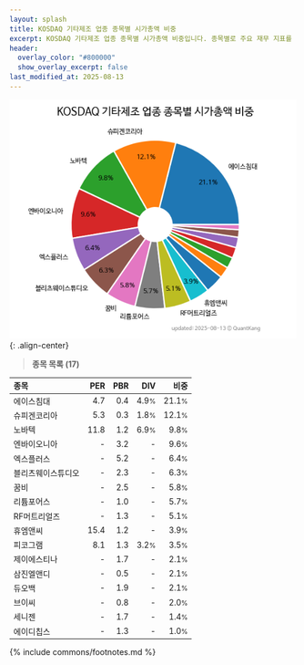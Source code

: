 ```yaml
---
layout: splash
title: KOSDAQ 기타제조 업종 종목별 시가총액 비중
excerpt: KOSDAQ 기타제조 업종 종목별 시가총액 비중입니다. 종목별로 주요 재무 지표를 함께 표시합니다.
header:
  overlay_color: "#800000"
  show_overlay_excerpt: false
last_modified_at: 2025-08-13
---
```



![KOSDAQ 기타제조 업종 종목별 시가총액 비중](/stats/sector/images/kosdaq_업종_기타제조_종목.png){: .align-center}


> **종목 목록 (17)**<a id="list"></a>

| **종목** | **PER** | **PBR** | **DIV** | **비중** |
| :------- | ------: | ------: | ------: | -------: |
| 에이스침대 | 4.7 | 0.4 | 4.9<small>%</small> | 21.1<small>%</small> |
| 슈피겐코리아 | 5.3 | 0.3 | 1.8<small>%</small> | 12.1<small>%</small> |
| 노바텍 | 11.8 | 1.2 | 6.9<small>%</small> | 9.8<small>%</small> |
| 엔바이오니아 | - | 3.2 | - | 9.6<small>%</small> |
| 엑스플러스 | - | 5.2 | - | 6.4<small>%</small> |
| 블리츠웨이스튜디오 | - | 2.3 | - | 6.3<small>%</small> |
| 꿈비 | - | 2.5 | - | 5.8<small>%</small> |
| 리튬포어스 | - | 1.0 | - | 5.7<small>%</small> |
| RF머트리얼즈 | - | 1.3 | - | 5.1<small>%</small> |
| 휴엠앤씨 | 15.4 | 1.2 | - | 3.9<small>%</small> |
| 피코그램 | 8.1 | 1.3 | 3.2<small>%</small> | 3.5<small>%</small> |
| 제이에스티나 | - | 1.7 | - | 2.1<small>%</small> |
| 삼진엘앤디 | - | 0.5 | - | 2.1<small>%</small> |
| 듀오백 | - | 1.9 | - | 2.1<small>%</small> |
| 브이씨 | - | 0.8 | - | 2.0<small>%</small> |
| 세니젠 | - | 1.7 | - | 1.4<small>%</small> |
| 에이디칩스 | - | 1.3 | - | 1.0<small>%</small> |

{% include commons/footnotes.md %}